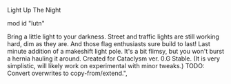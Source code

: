 Light Up The Night

mod id "lutn"

Bring a little light to your darkness.
Street and traffic lights are still working hard, dim as they are. And those flag enthusiasts sure build to last! Last minute addition of a makeshift light pole. It's a bit flimsy, but you won't burst a hernia hauling it around. Created for Cataclysm ver. 0.G Stable. (It is very simplistic, will likely work on experimental with minor tweaks.) TODO: Convert overwrites to copy-from/extend.",
    
